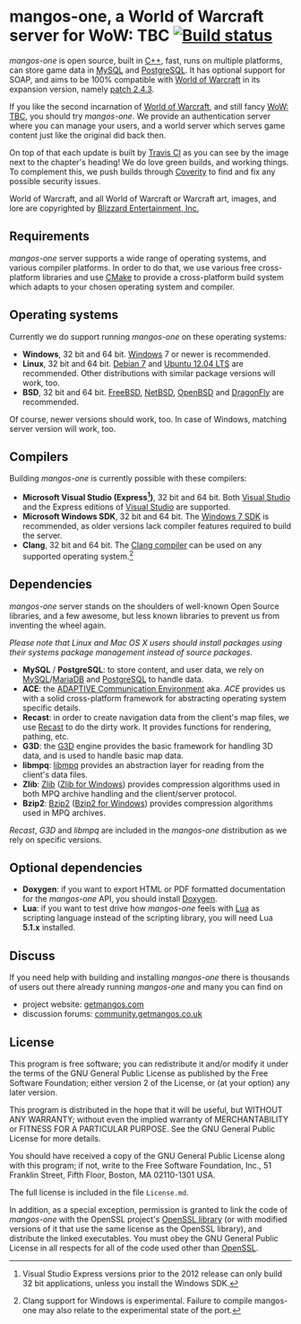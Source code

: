 mangos-one, a World of Warcraft server for WoW: TBC  [![Build status](https://travis-ci.org/mangosone/server.png)][16]
===================================================
*mangos-one* is open source, built in [C++][7], fast, runs on multiple platforms,
can store game data in [MySQL][40] and [PostgreSQL][42]. It has optional support
for SOAP, and aims to be 100% compatible with [World of Warcraft][2] in its
expansion version, namely [patch 2.4.3][5].

If you like the second incarnation of [World of Warcraft][2], and still fancy
[WoW: TBC][4], you should try *mangos-one*. We provide an authentication
server where you can manage your users, and a world server which serves game
content just like the original did back then.

On top of that each update is built by [Travis CI][16] as you can see by the
image next to the chapter's heading! We do love green builds, and working things.
To complement this, we push builds through [Coverity][17] to find and fix any
possible security issues.

World of Warcraft, and all World of Warcraft or Warcraft art, images, and lore are
copyrighted by [Blizzard Entertainment, Inc.][1]

Requirements
------------
*mangos-one* server supports a wide range of operating systems, and various
compiler platforms. In order to do that, we use various free cross-platform
libraries and use [CMake][19] to provide a cross-platform build system which
adapts to your chosen operating system and compiler.

Operating systems
-----------------
Currently we do support running *mangos-one* on these operating systems:

* **Windows**, 32 bit and 64 bit. [Windows][20] 7 or newer is recommended.
* **Linux**, 32 bit and 64 bit. [Debian 7][21] and [Ubuntu 12.04 LTS][22] are
  recommended. Other distributions with similar package versions will work, too.
* **BSD**, 32 bit and 64 bit. [FreeBSD][23], [NetBSD][24], [OpenBSD][25] and
  [DragonFly][26] are recommended.

Of course, newer versions should work, too. In case of Windows, matching
server version will work, too.

Compilers
---------
Building *mangos-one* is currently possible with these compilers:

* **Microsoft Visual Studio (Express[^1])**, 32 bit and 64 bit. Both
  [Visual Studio][30] and the Express editions of [Visual Studio][31]
  are supported.
* **Microsoft Windows SDK**, 32 bit and 64 bit. The [Windows 7 SDK][32] is
  recommended, as older versions lack compiler features required to build
  the server.
* **Clang**, 32 bit and 64 bit. The [Clang compiler][33] can be used on any
  supported operating system.[^2]

Dependencies
------------
*mangos-one* server stands on the shoulders of well-known Open Source
libraries, and a few awesome, but less known libraries to prevent us from
inventing the wheel again.

*Please note that Linux and Mac OS X users should install packages using
their systems package management instead of source packages.*

* **MySQL** / **PostgreSQL**: to store content, and user data, we rely on
  [MySQL][40]/[MariaDB][41] and [PostgreSQL][42] to handle data.
* **ACE**: the [ADAPTIVE Communication Environment][43] aka. *ACE* provides us
  with a solid cross-platform framework for abstracting operating system
  specific details.
* **Recast**: in order to create navigation data from the client's map files,
  we use [Recast][44] to do the dirty work. It provides functions for
  rendering, pathing, etc.
* **G3D**: the [G3D][45] engine provides the basic framework for handling 3D
  data, and is used to handle basic map data.
* **libmpq**: [libmpq][46] provides an abstraction layer for reading from the
  client's data files.
* **Zlib**: [Zlib][53] ([Zlib for Windows][51]) provides compression algorithms
  used in both MPQ archive handling and the client/server protocol.
* **Bzip2**: [Bzip2][54] ([Bzip2 for Windows][52]) provides compression
  algorithms used in MPQ archives.

*Recast*, *G3D* and *libmpq* are included in the *mangos-one* distribution as
we rely on specific versions.

Optional dependencies
---------------------

* **Doxygen**: if you want to export HTML or PDF formatted documentation for the
  *mangos-one* API, you should install [Doxygen][49].
* **Lua**: if you want to test drive how *mangos-one* feels with [Lua][50] as
  scripting language instead of the scripting library, you will need Lua **5.1.x**
  installed.

Discuss
-------
If you need help with building and installing *mangos-one* there is thousands
of users out there already running *mangos-one* and many you can find on

* project website: [getmangos.com][10]
* discussion forums: [community.getmangos.co.uk][11]

License
-------
This program is free software; you can redistribute it and/or modify it under
the terms of the GNU General Public License as published by the Free Software
Foundation; either version 2 of the License, or (at your option) any later
version.

This program is distributed in the hope that it will be useful, but WITHOUT ANY
WARRANTY; without even the implied warranty of MERCHANTABILITY or FITNESS FOR A
PARTICULAR PURPOSE.  See the GNU General Public License for more details.

You should have received a copy of the GNU General Public License along with
this program; if not, write to the Free Software Foundation, Inc., 51 Franklin
Street, Fifth Floor, Boston, MA 02110-1301 USA.

The full license is included in the file `License.md`.

In addition, as a special exception, permission is granted to link the code of
*mangos-one* with the OpenSSL project's [OpenSSL library][48] (or with modified
versions of it that use the same license as the OpenSSL library), and distribute
the linked executables. You must obey the GNU General Public License in all
respects for all of the code used other than [OpenSSL][48].


[^1]: Visual Studio Express versions prior to the 2012 release can only
      build 32 bit applications, unless you install the Windows SDK.
[^2]: Clang support for Windows is experimental. Failure to compile mangos-one
      may also relate to the experimental state of the port.

[1]: http://blizzard.com/ "Blizzard Entertainment Inc. · we love you!"
[2]: http://blizzard.com/games/burningcrusade/ "World of Warcraft · The Burning Crusade"
[3]: http://wowpedia.org/Beta#World_of_Warcraft "World of Warcraft - Classic Beta"
[4]: http://www.wowpedia.org/Patch_2.4.0 "WoW: The Burning Crusade · Patch 2.4.0 release notes"
[5]: http://www.wowpedia.org/Patch_2.4.3 "WoW: The Burning Crusade · Patch 2.4.3 release notes"
[7]: http://www.cppreference.com/ "C / C++ reference"

[10]: http://getmangos.com/ "mangos · project site"
[11]: http://community.getmangos.co.uk/ "mangos · discussion forums"
[12]: http://github.com/mangosone "mangos-one · github organization"
[13]: http://github.com/mangosone/server "mangos one · server repository"
[14]: http://github.com/mangosone/scripts "mangos one · script extensions repository"
[15]: http://github.com/mangosone/database "mangos one · content database repository"
[16]: https://travis-ci.org/mangosone/server "Travis CI · mangos-one build status"
[17]: https://scan.coverity.com/ "Coverity Scan · Static Code Analysis"

[19]: http://www.cmake.org/ "CMake · Cross Platform Make"
[20]: http://windows.microsoft.com/ "Microsoft Windows · that OS, yes."
[21]: http://www.debian.org/ "Debian · The Universal Operating System"
[22]: http://www.ubuntu.com/ "Ubuntu · The world's most popular free OS"
[23]: http://www.freebsd.org/ "FreeBSD · The Power To Serve"
[24]: http://www.netbsd.org/ "NetBSD · The NetBSD Project"
[25]: http://www.openbsd.org/ "OpenBSD · Free, functional and secure"
[26]: http://www.dragonflybsd.org/ "DragonFlyBSD"

[30]: http://www.microsoft.com/visualstudio/eng/ "Visual Studio 2012"
[31]: http://www.microsoft.com/visualstudio/eng/products/visual-studio-express-products "Visual Studio Express 2012 for Windows Desktop"
[32]: http://www.microsoft.com/en-us/download/details.aspx?id=8279 "Windows SDK for Windows 7 and .NET Framework 4"
[33]: http://clang.llvm.org/ "clang · a C language family frontend for LLVM"
[34]: http://git-scm.com/ "Git · Distributed version control system"
[35]: http://windows.github.com/ "github · windows client"
[36]: http://www.sourcetreeapp.com/ "SourceTree · Free Mercurial and Git Client for Windows/Mac"

[40]: http://www.mysql.com/ "MySQL · The world's most popular open source database"
[41]: http://www.mariadb.org/ "MariaDB · An enhanced, drop-in replacement for MySQL"
[42]: http://www.postgresql.org/ "PostgreSQL · The world's most advanced open source database"
[43]: http://www.cs.wustl.edu/~schmidt/ACE.html "ACE · The ADAPTIVE Communication Environment"
[44]: http://github.com/memononen/recastnavigation "Recast · Navigation-mesh Toolset for Games"
[45]: http://sourceforge.net/projects/g3d/ "G3D · G3D Innovation Engine"
[46]: http://github.com/ge0rg/libmpq "libmpq · A library for reading data from MPQ archives"
[48]: http://www.openssl.org/ "OpenSSL · The Open Source toolkit for SSL/TLS"
[49]: http://www.stack.nl/~dimitri/doxygen/ "Doxygen · API documentation generator"
[50]: http://www.lua.org/ "Lua · The Programming Language"
[51]: http://gnuwin32.sourceforge.net/packages/zlib.htm "Zlib for Windows"
[52]: http://gnuwin32.sourceforge.net/packages/bzip2.htm "Bzip2 for Windows"
[53]: http://www.zlib.net/ "Zlib"
[54]: http://www.bzip.org/ "Bzip2"
